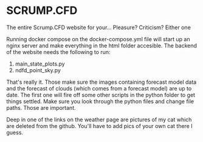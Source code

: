 # SCRUMP.CFD
The entire Scrump.CFD website for your... Pleasure? Criticism? Either one

Running docker compose on the docker-compose.yml file will start up an nginx server and make everything in the html folder accesible. The backend of the website needs the following to run:
1. main_state_plots.py
2. ndfd_point_sky.py

That's really it. Those make sure the images containing forecast model data and the forecast of clouds (which comes from a forecast model) are up to date. The first one will fire off
some other scripts in the python folder to get things settled. Make sure you look through the python files and change file paths. Those are important.

Deep in one of the links on the weather page are pictures of my cat which are deleted from the github. You'll have to add pics of your own cat there I guess.

